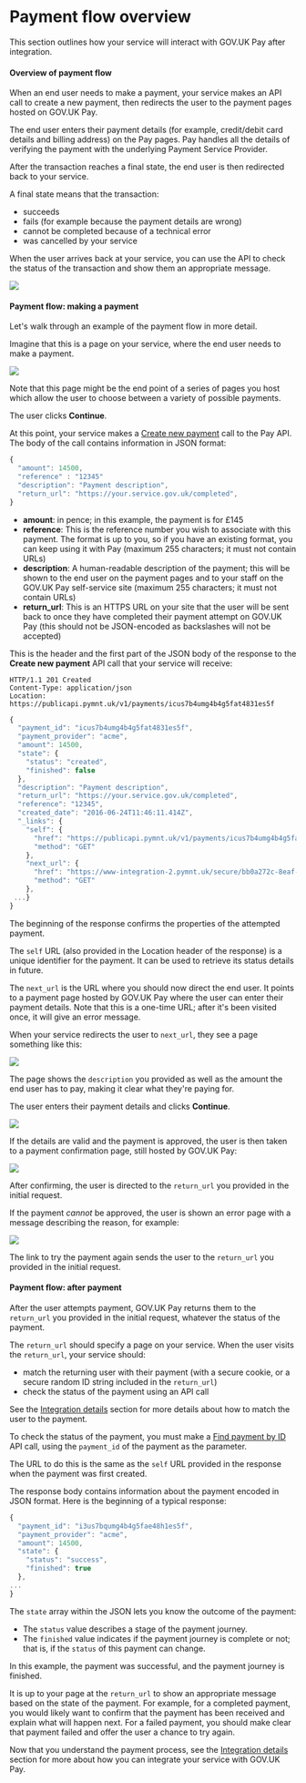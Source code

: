 # Payment flow overview

This section outlines how your service will interact with GOV.UK Pay after integration.

#### Overview of payment flow

When an end user needs to make a payment, your service makes an API call to create a new payment, then redirects the user to the payment pages hosted on GOV.UK Pay.

The end user enters their payment details (for example, credit/debit card details and billing address) on the Pay pages. Pay handles all the details of verifying the payment with the underlying Payment Service Provider.

After the transaction reaches a final state, the end user is then redirected back to your service.

A final state means that the transaction:

+ succeeds
+ fails (for example because the payment details are wrong)
+ cannot be completed because of a technical error
+ was cancelled by your service

When the user arrives back at your service, you can use the API to check the status of the transaction and show them an appropriate message.

![](https://s3-eu-west-1.amazonaws.com/pay-govuk-documentation/pay-transaction-states.png)

#### Payment flow: making a payment

Let's walk through an example of the payment flow in more detail.

Imagine that this is a page on your service, where the end user needs to make a payment.

![](https://s3-eu-west-1.amazonaws.com/pay-govuk-documentation/flow-service-pay-page.png)

Note that this page might be the end point of a series of pages you host which allow the user to choose between a variety of possible payments.

The user clicks **Continue**.

At this point, your service makes a <a href="https://gds-payments.gelato.io/api-explorer/gov-uk-pay-api/versions/1.0.0/general/create-new-payment" target="blank">Create new payment</a> call to the Pay API. The body of the call contains information in JSON format:


```javascript
{
  "amount": 14500,
  "reference" : "12345"
  "description": "Payment description",
  "return_url": "https://your.service.gov.uk/completed",
}
```


+ **amount**: in pence; in this example, the payment is for £145
+ **reference**: This is the reference number you wish to associate with this payment. The format is up to you, so if you have an existing format, you can keep using it with Pay (maximum 255 characters; it must not contain URLs)
+ **description**: A human-readable description of the payment; this will be shown to the end user on the payment pages and to your staff on the GOV.UK Pay self-service site (maximum 255 characters; it must not contain URLs)
+ **return_url**: This is an HTTPS URL on your site that the user will be sent back to once they have completed their payment attempt on GOV.UK Pay (this should not be JSON-encoded as backslashes will not be accepted)

This is the header and the first part of the JSON body of the response to the **Create new payment** API call that your service will receive:

```response
HTTP/1.1 201 Created
Content-Type: application/json
Location: https://publicapi.pymnt.uk/v1/payments/icus7b4umg4b4g5fat4831es5f
```

```javascript
{
  "payment_id": "icus7b4umg4b4g5fat4831es5f",
  "payment_provider": "acme",
  "amount": 14500,
  "state": {
    "status": "created",
    "finished": false
  },
  "description": "Payment description",
  "return_url": "https://your.service.gov.uk/completed",
  "reference": "12345",
  "created_date": "2016-06-24T11:46:11.414Z",
  "_links": {
    "self": {
      "href": "https://publicapi.pymnt.uk/v1/payments/icus7b4umg4b4g5fat4831es5f",
      "method": "GET"
    },
    "next_url": {
      "href": "https://www-integration-2.pymnt.uk/secure/bb0a272c-8eaf-468d-b3xf-ae5e000d2231",
      "method": "GET"
    },
 ...}  
}
```

The beginning of the response confirms the properties of the attempted payment.

The ``self`` URL (also provided in the Location header of the response) is a unique identifier for the payment. It can be used to retrieve its status details in future.

The ``next_url`` is the URL where you should now direct the end user. It points to a payment page hosted by GOV.UK Pay where the user can enter their payment details. Note that this is a one-time URL; after it's been visited once, it will give an error message.

When your service redirects the user to ``next_url``, they see a page something like this:

![](https://s3-eu-west-1.amazonaws.com/pay-govuk-documentation/flow-payment-page.png)

The page shows the ``description`` you provided as well as the amount the end user has to pay, making it clear what they're paying for.

The user enters their payment details and clicks **Continue**.

![](https://s3-eu-west-1.amazonaws.com/pay-govuk-documentation/flow-payment-details-page.png)

If the details are valid and the payment is approved, the user is then taken to a payment confirmation page, still hosted by GOV.UK Pay:

![](https://s3-eu-west-1.amazonaws.com/pay-govuk-documentation/flow-payment-confirm-page.png)

After confirming, the user is directed to the ``return_url`` you provided in the initial request.

If the payment *cannot* be approved, the user is shown an error page with a message describing the reason, for example:

![](https://s3-eu-west-1.amazonaws.com/pay-govuk-documentation/flow-payment-declined.png)

The link to try the payment again sends the user to the ``return_url`` you provided in the initial request.

#### Payment flow: after payment

After the user attempts payment, GOV.UK Pay returns them to the ``return_url`` you provided in the initial request, whatever the status of the payment.

The ``return_url`` should specify a page on your service. When the user visits the ``return_url``, your service should:
  + match the returning user with their payment (with a secure cookie, or a secure random ID string included in the ``return_url``)
  + check the status of the payment using an API call

See the [Integration details](https://govukpay-docs.cloudapps.digital/#integration-details) section for more details about how to match the user to the payment.

To check the status of the payment, you must make a <a href="https://gds-payments.gelato.io/api-explorer/gov-uk-pay-api/versions/1.0.0/v1/find-payment-by-id" target="blank">Find payment by ID</a> API call, using the ``payment_id`` of the payment as the parameter.

The URL to do this is the same as the ``self`` URL provided in the response when the payment was first created.

The response body contains information about the payment encoded in JSON format. Here is the beginning of a typical response:

```javascript
{
  "payment_id": "i3us7bqumg4b4g5fae48h1es5f",
  "payment_provider": "acme",
  "amount": 14500,
  "state": {
    "status": "success",
    "finished": true
  },
...
}
```

The ``state`` array within the JSON lets you know the outcome of the payment:

+ The ``status`` value describes a stage of the payment journey.
+ The ``finished`` value indicates if the payment journey is complete or not; that is, if the ``status`` of this payment can change.

In this example, the payment was successful, and the payment journey is finished.

It is up to your page at the ``return_url`` to show an appropriate message based on the state of the payment. For example, for a completed payment, you would likely want to confirm that the payment has been received and explain what will happen next. For a failed payment, you should make clear that payment failed and offer the user a chance to try again.

Now that you understand the payment process, see the [Integration details](https://govukpay-docs.cloudapps.digital/#integration-details) section for more  about how you can integrate your service with GOV.UK Pay.
